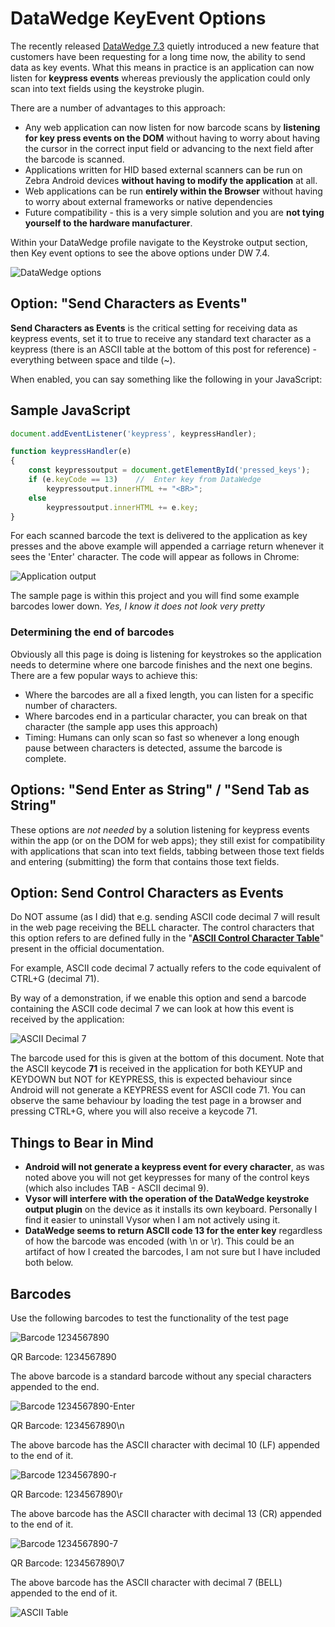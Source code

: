 # DataWedge KeyEvent Options

The recently released [DataWedge 7.3](http://techdocs.zebra.com/datawedge/latest/guide/output/keystroke/) quietly introduced a new feature that customers have been requesting for a long time now, the ability to send data as key events.  What this means in practice is an application can now listen for **keypress events** whereas previously the application could only scan into text fields using the keystroke plugin.

There are a number of advantages to this approach:

- Any web application can now listen for now barcode scans by **listening for key press events on the DOM** without having to worry about having the cursor in the correct input field or advancing to the next field after the barcode is scanned.
- Applications written for HID based external scanners can be run on Zebra Android devices **without having to modify the application** at all.
- Web applications can be run **entirely within the Browser** without having to worry about external frameworks or native dependencies
- Future compatibility - this is a very simple solution and you are **not tying yourself to the hardware manufacturer**.

Within your DataWedge profile navigate to the Keystroke output section, then Key event options to see the above options under DW 7.4.

![DataWedge options](https://raw.githubusercontent.com/darryncampbell/DataWedge-KeyEvent-Options/master/screenshots/datawedge-key-options1.jpg)

## Option: "Send Characters as Events"

**Send Characters as Events** is the critical setting for receiving data as keypress events, set it to true to receive any standard text character as a keypress (there is an ASCII table at the bottom of this post for reference) - everything between space and tilde (~).

When enabled, you can say something like the following in your JavaScript:

## Sample JavaScript
```javascript
document.addEventListener('keypress', keypressHandler);

function keypressHandler(e) 
{
    const keypressoutput = document.getElementById('pressed_keys');
    if (e.keyCode == 13)    //  Enter key from DataWedge
        keypressoutput.innerHTML += "<BR>";
    else
        keypressoutput.innerHTML += e.key;
}
```

For each scanned barcode the text is delivered to the application as key presses and the above example will appended  a carriage return whenever it sees the 'Enter' character.  The code will appear as follows in Chrome:

![Application output](https://raw.githubusercontent.com/darryncampbell/DataWedge-KeyEvent-Options/master/screenshots/app.png)

The sample page is within this project and you will find some example barcodes lower down.  *Yes, I know it does not look very pretty*

### Determining the end of barcodes

Obviously all this page is doing is listening for keystrokes so the application needs to determine where one barcode finishes and the next one begins.  There are a few popular ways to achieve this:

- Where the barcodes are all a fixed length, you can listen for a specific number of characters.
- Where barcodes end in a particular character, you can break on that character (the sample app uses this approach)
- Timing: Humans can only scan so fast so whenever a long enough pause between characters is detected, assume the barcode is complete.

## Options: "Send Enter as String" / "Send Tab as String"

These options are *not needed* by a solution listening for keypress events within the app (or on the DOM for web apps); they still exist for compatibility with applications that scan into text fields, tabbing between those text fields and entering (submitting) the form that contains those text fields.

## Option: Send Control Characters as Events

Do NOT assume (as I did) that e.g. sending ASCII code decimal 7 will result in the web page receiving the BELL character.  The control characters that this option refers to are defined fully in the "**[ASCII Control Character Table](http://techdocs.zebra.com/datawedge/latest/guide/output/keystroke/#asciicontrolcharactertable)**" present in the official documentation.

For example, ASCII code decimal 7 actually refers to the code equivalent of CTRL+G (decimal 71).

By way of a demonstration, if we enable this option and send a barcode containing the ASCII code decimal 7 we can look at how this event is received by the application:

![ASCII Decimal 7](https://raw.githubusercontent.com/darryncampbell/DataWedge-KeyEvent-Options/master/screenshots/ctrl-plus-g.png)

The barcode used for this is given at the bottom of this document.  Note that the ASCII keycode **71** is received in the application for both KEYUP and KEYDOWN but NOT for KEYPRESS, this is expected behaviour since Android will not generate a KEYPRESS event for ASCII code 71.  You can observe the same behaviour by loading the test page in a browser and pressing CTRL+G, where you will also receive a keycode 71.

## Things to Bear in Mind

- **Android will not generate a keypress event for every character**, as was noted above you will not get keypresses for many of the control keys (which also includes TAB - ASCII decimal 9).
- **Vysor will interfere with the operation of the DataWedge keystroke output plugin** on the device as it installs its own keyboard.  Personally I find it easier to uninstall Vysor when I am not actively using it. 
- **DataWedge seems to return ASCII code 13 for the enter key** regardless of how the barcode was encoded (with \n or \r).  This could be an artifact of how I created the barcodes, I am not sure but I have included both below.

## Barcodes

Use the following barcodes to test the functionality of the test page

![Barcode 1234567890](https://raw.githubusercontent.com/darryncampbell/DataWedge-KeyEvent-Options/master/barcodes/1234567890.png)

QR Barcode: 1234567890

The above barcode is a standard barcode without any special characters appended to the end.

![Barcode 1234567890-Enter](https://raw.githubusercontent.com/darryncampbell/DataWedge-KeyEvent-Options/master/barcodes/1234567890-Enter.gif)

QR Barcode: 1234567890\n

The above barcode has the ASCII character with decimal 10 (LF) appended to the end of it.

![Barcode 1234567890-r](https://raw.githubusercontent.com/darryncampbell/DataWedge-KeyEvent-Options/master/barcodes/1234567890-r.gif)

QR Barcode: 1234567890\r

The above barcode has the ASCII character with decimal 13 (CR) appended to the end of it.

![Barcode 1234567890-7](https://raw.githubusercontent.com/darryncampbell/DataWedge-KeyEvent-Options/master/barcodes/1234567890-7.gif)

QR Barcode: 1234567890\7

The above barcode has the ASCII character with decimal 7 (BELL) appended to the end of it.

![ASCII Table](https://raw.githubusercontent.com/darryncampbell/DataWedge-KeyEvent-Options/master/screenshots/ascii-codes-table.png)
